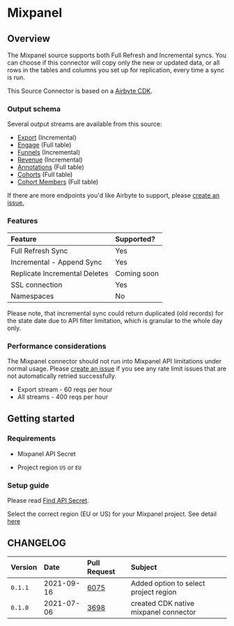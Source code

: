 # Mixpanel

## Overview

The Mixpanel source supports both Full Refresh and Incremental syncs. You can choose if this connector will copy only the new or updated data, or all rows in the tables and columns you set up for replication, every time a sync is run.

This Source Connector is based on a [Airbyte CDK](https://docs.airbyte.io/connector-development/cdk-python).
### Output schema

Several output streams are available from this source:

* [Export](https://developer.mixpanel.com/docs/exporting-raw-data#section-export-api-reference) \(Incremental\)
* [Engage](https://developer.mixpanel.com/docs/data-export-api#section-engage) \(Full table\)
* [Funnels](https://developer.mixpanel.com/docs/data-export-api#section-funnels) \(Incremental\)
* [Revenue](https://developer.mixpanel.com/docs/data-export-api#section-hr-span-style-font-family-courier-revenue-span) \(Incremental\)
* [Annotations](https://developer.mixpanel.com/docs/data-export-api#section-annotations) \(Full table\)
* [Cohorts](https://developer.mixpanel.com/docs/cohorts#section-list-cohorts) \(Full table\)
* [Cohort Members](https://developer.mixpanel.com/docs/data-export-api#section-engage) \(Full table\)

If there are more endpoints you'd like Airbyte to support, please [create an issue.](https://github.com/airbytehq/airbyte/issues/new/choose)

### Features

| Feature | Supported? |
| :--- | :--- |
| Full Refresh Sync | Yes |
| Incremental - Append Sync | Yes |
| Replicate Incremental Deletes | Coming soon |
| SSL connection | Yes |
| Namespaces | No |

Please note, that incremental sync could return duplicated (old records) for the state date due to API filter limitation, which is granular to the whole day only.

### Performance considerations

The Mixpanel connector should not run into Mixpanel API limitations under normal usage. Please [create an issue](https://github.com/airbytehq/airbyte/issues) if you see any rate limit issues that are not automatically retried successfully.
* Export stream - 60 reqs per hour
* All streams - 400 reqs per hour

## Getting started

### Requirements

* Mixpanel API Secret

* Project region `US` or `EU`

### Setup guide
<!-- markdown-link-check-disable -->
Please read [Find API Secret](https://help.mixpanel.com/hc/en-us/articles/115004502806-Find-Project-Token-).

Select the correct region (EU or US) for your Mixpanel project. See detail [here](https://help.mixpanel.com/hc/en-us/articles/360039135652-Data-Residency-in-EU)
<!-- markdown-link-check-enable -->

## CHANGELOG

| Version | Date | Pull Request | Subject |
| :------ | :--------  | :-----       | :------ |
| `0.1.1` | 2021-09-16 | [6075](https://github.com/airbytehq/airbyte/issues/6075) | Added option to select project region |
| `0.1.0` | 2021-07-06 | [3698](https://github.com/airbytehq/airbyte/issues/3698) | created CDK native mixpanel connector |
